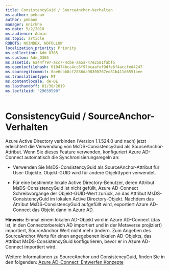 ```yaml
---
title: ConsistencyGuid / SourceAnchor-Verhalten
ms.author: pebaum
author: pebaum
manager: mnirkhe
ms.date: 5/2/2018
ms.audience: Admin
ms.topic: article
ROBOTS: NOINDEX, NOFOLLOW
localization_priority: Priority
ms.collection: Adm_O365
ms.custom: Adm_O365
ms.assetid: 6a44f797-acc7-4cbe-aa5a-47e2581fabf5
ms.openlocfilehash: 010474bcc4cc6f97bcaafef9dfe6f4accfed4247
ms.sourcegitcommit: 0ae6cbb8cf2836da98300767ed81b411d6551bee
ms.translationtype: MT
ms.contentlocale: de-DE
ms.lasthandoff: 01/30/2019
ms.locfileid: "29659590"
---
```

# <a name="consistencyguid--sourceanchor-behavior"></a>ConsistencyGuid / SourceAnchor-Verhalten

Azure Active Directory verbinden (Version 1.1.524.0 und nach) jetzt erleichtert die Verwendung von MsDS-ConsistencyGuid als SourceAnchor-Attribut. Wenn Sie dieses Feature verwenden, konfiguriert Azure AD-Connect automatisch die Synchronisierungsregeln an:
  
- Verwenden Sie MsDS-ConsistencyGuid als SourceAnchor-Attribut für User-Objekte. Objekt-GUID wird für andere Objekttypen verwendet.
    
- Für eine bestimmte lokale Active Directory-Benutzer, deren Attribut MsDS-ConsistencyGuid ist nicht gefüllt, Azure AD-Connect Schreibvorgänge der Objekt-GUID-Wert zurück, an das Attribut MsDS-ConsistencyGuid im lokalen Active Directory-Objekt. Nachdem das Attribut MsDS-ConsistencyGuid aufgefüllt wird, exportiert Azure AD-Connect das Objekt dann in Azure AD.
    
 **Hinweis:** Einmal einem lokalen AD-Objekt wird in Azure AD-Connect (das ist, in den Connectorbereich AD importiert und in der Metaverse projiziert) importiert, SourceAnchor Wert nicht mehr ändern. Zum Angeben des SourceAnchor Werts für einen angegebenen lokalen AD-Objekts, das Attribut MsDS-ConsistencyGuid konfigurieren, bevor er in Azure AD-Connect importiert wird. 
  
Weitere Informationen zu SourceAnchor und ConsistencyGuid, finden Sie in den folgenden: [Azure AD-Connect: Entwerfen Konzepte](https://docs.microsoft.com/azure/active-directory/connect/active-directory-aadconnect-design-concepts)
  

